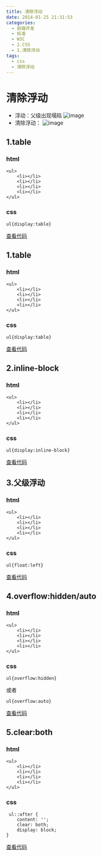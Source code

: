 ```yaml
---
title: 清除浮动
date: 2014-01-25 21:31:53
categories:
  - 前端开发
  - 标准
  - W3C
  - 2.CSS
  - 1.清除浮动
tags:
  - css
  - 清除浮动
---
```


# 清除浮动

- 浮动：父级出现塌陷
  ![image](./img/浮动1.png)
- 清除浮动：
  ![image](./img/浮动2.png)

## 1.table

### html

```
<ul>
    <li></li>
    <li></li>
    <li></li>
    <li></li>
</ul>
```

### css

```
ul{display:table}
```

[查看代码](./table.html)

## 1.table

### html

```
<ul>
    <li></li>
    <li></li>
    <li></li>
    <li></li>
</ul>
```

### css

```
ul{display:table}
```

[查看代码](./table.html)

## 2.inline-block

### html

```
<ul>
    <li></li>
    <li></li>
    <li></li>
    <li></li>
</ul>
```

### css

```
ul{display:inline-block}
```

[查看代码](./inline-block.html)

## 3.父级浮动

### html

```
<ul>
    <li></li>
    <li></li>
    <li></li>
    <li></li>
</ul>
```

### css

```
ul{float:left}
```

[查看代码](./父级浮动.html)

## 4.overflow:hidden/auto

### html

```
<ul>
    <li></li>
    <li></li>
    <li></li>
    <li></li>
</ul>
```

### css

```
ul{overflow:hidden}
```

或者

```
ul{overflow:auto}
```

[查看代码](./overflow.html)

## 5.clear:both

### html

```
<ul>
    <li></li>
    <li></li>
    <li></li>
    <li></li>
</ul>
```

### css

```
 ul::after {
    content: '';
    clear: both;
    display: block;
}
```

[查看代码](./clear.html)
